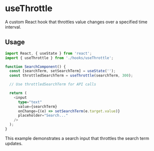 
# useThrottle

A custom React hook that throttles value changes over a specified time interval.

## Usage

```typescript
import React, { useState } from 'react';
import { useThrottle } from './hooks/useThrottle';

function SearchComponent() {
  const [searchTerm, setSearchTerm] = useState('');
  const throttledSearchTerm = useThrottle(searchTerm, 300);

  // Use throttledSearchTerm for API calls

  return (
    <input
      type="text"
      value={searchTerm}
      onChange={(e) => setSearchTerm(e.target.value)}
      placeholder="Search..."
    />
  );
}

```

This example demonstrates a search input that throttles the search term updates.